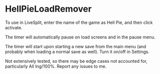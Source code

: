# HellPieLoadRemover

To use in LiveSplit, enter the name of the game as Hell Pie, and then click activate.

The timer will automatically pause on load screens and in the pause menu.

The timer will start upon starting a new save from the main menu (and probably when loading a normal save as well). Turn it on/off in Settings.

Not extensively tested, so there may be edge cases not accounted for, particularly All Ing/100%. Report any issues to me.
